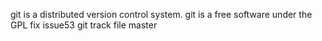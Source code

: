 git is a distributed version control system.
git is a free software under the GPL
fix issue53
git track file master
